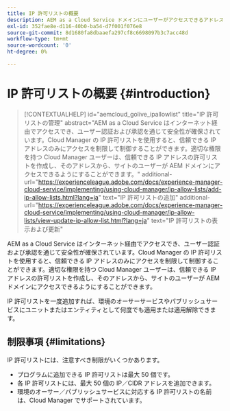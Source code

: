```yaml
---
title: IP 許可リストの概要
description: AEM as a Cloud Service ドメインにユーザーがアクセスできるアドレスを IP 許可リストで制限する方法を説明します。
exl-id: 352fae8e-d116-40b0-ba54-d7f001f076e8
source-git-commit: 8d1680fa8dbaaefa297cf8c6698097b3c7acc48d
workflow-type: tm+mt
source-wordcount: '0'
ht-degree: 0%

---
```



# IP 許可リストの概要 {#introduction}

>[!CONTEXTUALHELP]
>id="aemcloud_golive_ipallowlist"
>title="IP 許可リストの管理"
>abstract="AEM as a Cloud Service はインターネット経由でアクセスでき、ユーザー認証および承認を通じて安全性が確保されています。Cloud Manager の IP 許可リストを使用すると、信頼できる IP アドレスのみにアクセスを制限して制御することができます。適切な権限を持つ Cloud Manager ユーザーは、信頼できる IP アドレスの許可リストを作成し、そのアドレスから、サイトのユーザーが AEM ドメインにアクセスできるようにすることができます。"
>additional-url="https://experienceleague.adobe.com/docs/experience-manager-cloud-service/implementing/using-cloud-manager/ip-allow-lists/add-ip-allow-lists.html?lang=ja" text="IP 許可リストの追加"
>additional-url="https://experienceleague.adobe.com/docs/experience-manager-cloud-service/implementing/using-cloud-manager/ip-allow-lists/view-update-ip-allow-list.html?lang=ja" text="IP 許可リストの表示および更新"

AEM as a Cloud Service はインターネット経由でアクセスでき、ユーザー認証および承認を通じて安全性が確保されています。Cloud Manager の IP 許可リストを使用すると、信頼できる IP アドレスのみにアクセスを制限して制御することができます。適切な権限を持つ Cloud Manager ユーザーは、信頼できる IP アドレスの許可リストを作成し、そのアドレスから、サイトのユーザーが AEM ドメインにアクセスできるようにすることができます。

IP 許可リストを一度追加すれば、環境のオーサーサービスやパブリッシュサービスにユニットまたはエンティティとして何度でも適用または適用解除できます。

## 制限事項 {#limitations}

IP 許可リストには、注意すべき制限がいくつかあります。

* プログラムに追加できる IP 許可リストは最大 50 個です。
* 各 IP 許可リストには、最大 50 個の IP／CIDR アドレスを追加できます。
* 環境のオーサー／パブリッシュサービスに対応する IP 許可リストの名前は、Cloud Manager でサポートされています。

